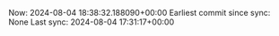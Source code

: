 Now: 2024-08-04 18:38:32.188090+00:00 Earliest commit since sync: None Last sync: 2024-08-04 17:31:17+00:00
